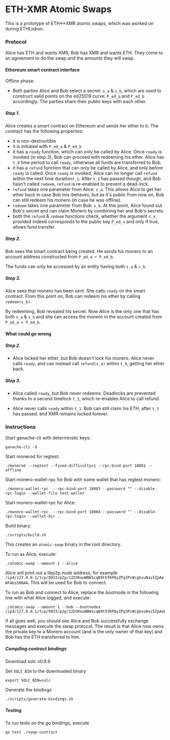 # ETH-XMR Atomic Swaps

This is a prototype of ETH<->XMR atomic swaps, which was worked on during ETHLisbon.

### Protocol

Alice has ETH and wants XMR, Bob has XMR and wants ETH. They come to an agreement to do the swap and the amounts they will swap.

#### Ethereum smart contract interface

Offline phase:
- Both parties Alice and Bob select a secret: `s_a` & `s_b`, which are used to construct valid points on the ed25519 curve: `P_ed_a` and `P_ed_b` accordingly. The parties share their public keys with each other.

##### Step 1.
Alice creates a smart contract on Ethereum and sends her ether to it. The contract has the following properties:
- it is non-destructible
- it is initiated with `P_ed_a` & `P_ed_b`
- it has a `ready` function, which can only be called by Alice. Once `ready` is invoked (in step 3), Bob can proceed with redeeming his ether. Alice has `t_0` time period to call `ready`, otherwise all funds are transferred to Bob.
- it has a `refund` function that can only be called by Alice, and only before `ready` is called. Once `ready` is invoked, Alice can no longer call `refund` within the next time duration`t_1`. After `t_1` has passed though, and Bob hasn't called `redeem`, `refund` is re-enabled to prevent a dead-lock.
- `refund` takes one parameter from Alice: `s_a`. This allows Alice to get her ether back in case Bob mis-behaves, but as it's public from now on, Bob can still redeem his monero (in case he was offline). 
- `redeem` takes one parameter from Bob: `s_b`. At this point, Alice found out Bob's secret and can claim Monero by combining her and Bob's secrets.
- both the `refund` & `redeem` functions check, whether the argument `s_x` provided indeed corresponds to the public key `P_ed_x` and only if true, allows fund transfer.

##### Step 2. 
Bob sees the smart contract being created. He sends his monero to an account address constructed from `P_ed_a + P_ed_b`.

The funds can only be accessed by an entity having both `s_a` & `s_b`.

##### Step 3.
Alice sees that monero has been sent. She calls `ready` on the smart contract.
From this point on, Bob can redeem his ether by calling `redeem(s_b)`.

By redeeming, Bob revealed his secret. Now Alice is the only one that has both `s_a` & `s_b` and she can access the monero in the account created from `P_ed_a + P_ed_b`.

#### What could go wrong

##### Step 2.

- Alice locked her ether, but Bob doesn't lock his monero.
Alice never calls `ready`, and can instead call `refund(s_a)` within `t_0`, getting her ether back.


##### Step 3.

- Alice called `ready`, but Bob never redeems. Deadlocks are prevented thanks to a second timelock `t_1`, which re-enables Alice to call refund.

- Alice never calls `ready` within `t_1`. Bob can still claim his ETH, after `t_1` has passed, and XMR remains locked forever.


### Instructions

Start ganache-cli with determinstic keys:
```
ganache-cli -d
```

Start monerod for regtest:
```
./monerod --regtest --fixed-difficulty=1 --rpc-bind-port 18081 --offline
```

Start monero-wallet-rpc for Bob with some wallet that has regtest monero:
```
./monero-wallet-rpc  --rpc-bind-port 18083 --password "" --disable-rpc-login --wallet-file test-wallet
```

Start monero-wallet-rpc for Alice:
```
./monero-wallet-rpc  --rpc-bind-port 18084 --password "" --disable-rpc-login --wallet-dir .
```

Build binary:
```
./scripts/build.sh
```

This creates an `atomic-swap` binary in the root directory.

To run as Alice, execute:
```
./atomic-swap --amount 1 --alice
```

Alice will print out a libp2p node address, for example `/ip4/127.0.0.1/tcp/9933/p2p/12D3KooWBW1cqB9t5fKP8yZPq3PcWcgbvuNai5ZpAeWFAbs5RNAA`. This will be used for Bob to connect.

To run as Bob and connect to Alice, replace the bootnode in the following line with what Alice logged, and execute:

```
./atomic-swap --amount 1 --bob --bootnodes /ip4/127.0.0.1/tcp/9933/p2p/12D3KooWBW1cqB9t5fKP8yZPq3PcWcgbvuNai5ZpAeWFAbs5RNAA
```

If all goes well, you should see Alice and Bob successfully exchange messages and execute the swap protocol. The result is that Alice now owns the private key to a Monero account (and is the only owner of that key) and Bob has the ETH transferred to him.


##### Compiling contract bindings

Download solc v0.8.9

Set `SOLC_BIN` to the downloaded binary
```
export SOLC_BIN=solc
```

Generate the bindings
```
./scripts/generate-bindings.sh
```

##### Testing
To run tests on the go bindings, execute
```
go test ./swap-contract
```
